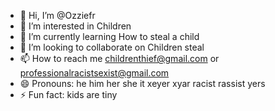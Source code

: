 - 👋 Hi, I’m @Ozziefr
- 👀 I’m interested in Children
- 🌱 I’m currently learning How to steal a child
- 💞️ I’m looking to collaborate on Children steal
- 📫 How to reach me childrenthief@gmail.com or professionalracistsexist@gmail.com
- 😄 Pronouns: he him her she it xeyer xyar racist rassist yers
- ⚡ Fun fact: kids are tiny

<!---
Ozziefr/Ozziefr is a ✨ special ✨ repository because its `README.md` (this file) appears on your GitHub profile.
You can click the Preview link to take a look at your changes.
--->
